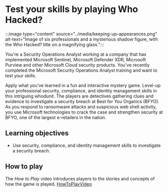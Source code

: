 

# Test your skills by playing Who Hacked?

:::image type="content" source="../media/keeping-up-appearances.png" alt-text="Image of six professionals and a mysterious shadow figure, with the Who Hacked? title on a magnifying glass.":::


You're a Security Operations Analyst working at a company that has implemented Microsoft Sentinel, Microsoft Defender XDR, Microsoft Purview and other Microsoft Cloud security products. You've recently completed the Microsoft Security Operations Analyst training and want to test your skills.

Apply what you’ve learned in a fun and interactive mystery game. Level-up your professional security, compliance, and identity management skills in this intriguing whodunit. The players are detectives gathering clues and evidence to investigate a security breach at Best for You Organics (BFYO). As you respond to ransomware attacks and suspicious web shell activity, you use Microsoft technologies to crack the case and strengthen security at BFYO, one of the largest e-retailers in the nation.

## Learning objectives

- Use security, compliance, and identity management skills to investigate a security breach.

## How to play

The *How to Play* video introduces players to the stories and concepts of how the game is played. [HowToPlayVideo](https://aka.ms/WhoHacked_HowToPlay)
